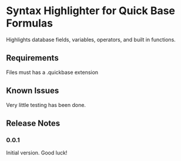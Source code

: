 # Syntax Highlighter for Quick Base Formulas

Highlights database fields, variables, operators, and built in functions.

## Requirements

Files must has a .quickbase extension

## Known Issues

Very little testing has been done.

## Release Notes

### 0.0.1

Initial version. Good luck!
